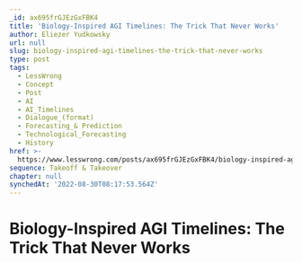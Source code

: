 ```yaml
---
_id: ax695frGJEzGxFBK4
title: 'Biology-Inspired AGI Timelines: The Trick That Never Works'
author: Eliezer Yudkowsky
url: null
slug: biology-inspired-agi-timelines-the-trick-that-never-works
type: post
tags:
  - LessWrong
  - Concept
  - Post
  - AI
  - AI_Timelines
  - Dialogue_(format)
  - Forecasting_& Prediction
  - Technological_Forecasting
  - History
href: >-
  https://www.lesswrong.com/posts/ax695frGJEzGxFBK4/biology-inspired-agi-timelines-the-trick-that-never-works
sequence: Takeoff & Takeover
chapter: null
synchedAt: '2022-08-30T08:17:53.564Z'
---
```

# Biology-Inspired AGI Timelines: The Trick That Never Works

